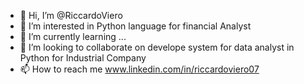 - 👋 Hi, I’m @RiccardoViero
- 👀 I’m interested in Python language for financial Analyst
- 🌱 I’m currently learning ...
- 💞️ I’m looking to collaborate on develope system for data analyst in Python for Industrial Company
- 📫 How to reach me www.linkedin.com/in/riccardoviero07


<!---
RiccardoViero/RiccardoViero is a ✨ special ✨ repository because its `README.md` (this file) appears on your GitHub profile.
You can click the Preview link to take a look at your changes.
--->

